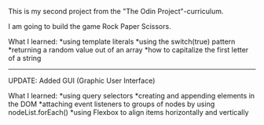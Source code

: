 This is my second project from the "The Odin Project"-curriculum.

I am going to build the game Rock Paper Scissors.

What I learned:
*using template literals
*using the switch(true) pattern
*returning a random value out of an array
*how to capitalize the first letter of a string

***************************************************

UPDATE: Added GUI (Graphic User Interface)

What I learned:
*using query selectors
*creating and appending elements in the DOM
*attaching event listeners to groups of nodes by using nodeList.forEach()
*using  Flexbox to align items horizontally and vertically